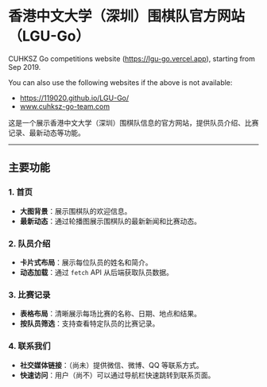 # 香港中文大学（深圳）围棋队官方网站（LGU-Go）

CUHKSZ Go competitions website (https://lgu-go.vercel.app), starting from Sep 2019.

You can also use the following websites if the above is not available:

- https://119020.github.io/LGU-Go/
- www.cuhksz-go-team.com

这是一个展示香港中文大学（深圳）围棋队信息的官方网站，提供队员介绍、比赛记录、最新动态等功能。

---

## **主要功能**

### 1. 首页
- **大图背景**：展示围棋队的欢迎信息。
- **最新动态**：通过轮播图展示围棋队的最新新闻和比赛动态。

### 2. 队员介绍
- **卡片式布局**：展示每位队员的姓名和简介。
- **动态加载**：通过 `fetch` API 从后端获取队员数据。

### 3. 比赛记录
- **表格布局**：清晰展示每场比赛的名称、日期、地点和结果。
- **按队员筛选**：支持查看特定队员的比赛记录。

### 4. 联系我们
- **社交媒体链接**：（尚未）提供微信、微博、QQ 等联系方式。
- **快速访问**：用户（尚不）可以通过导航栏快速跳转到联系页面。
